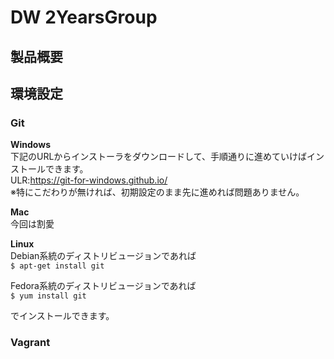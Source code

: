 ﻿# DW 2YearsGroup

## 製品概要



## 環境設定
### Git
**Windows**  
下記のURLからインストーラをダウンロードして、手順通りに進めていけばインストールできます。  
ULR:<https://git-for-windows.github.io/>  
※特にこだわりが無ければ、初期設定のまま先に進めれば問題ありません。

**Mac**  
今回は割愛

**Linux**  
Debian系統のディストリビュージョンであれば  
`$ apt-get install git`

Fedora系統のディストリビュージョンであれば  
`$ yum install git`

でインストールできます。


### Vagrant


